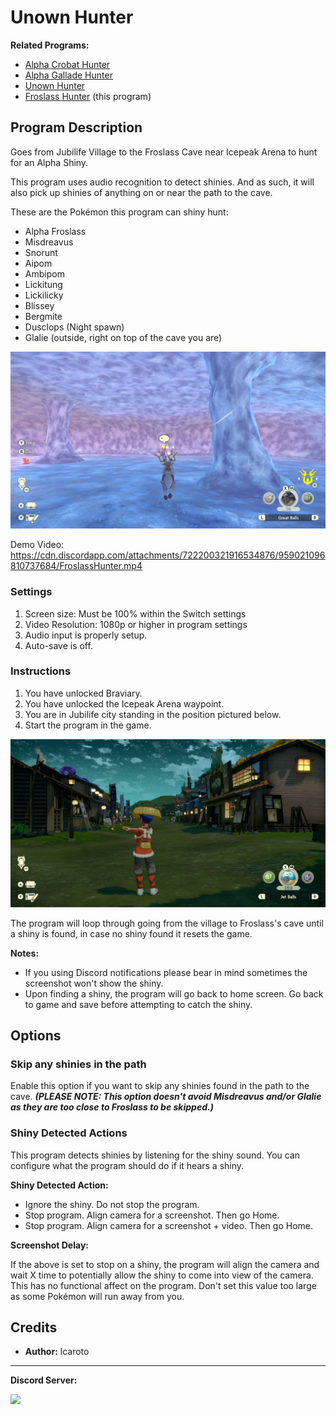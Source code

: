 # Unown Hunter

**Related Programs:**
- [Alpha Crobat Hunter](AlphaCrobatHunter.md)
- [Alpha Gallade Hunter](AlphaGalladeHunter.md)
- [Unown Hunter](UnownHunter.md) 
- [Froslass Hunter](FroslassHunger.md) (this program)

## Program Description

Goes from Jubilife Village to the Froslass Cave near Icepeak Arena to hunt for an Alpha Shiny.

This program uses audio recognition to detect shinies. And as such, it will also pick up shinies of anything on or near the path to the cave.

These are the Pokémon this program can shiny hunt:
- Alpha Froslass
- Misdreavus
- Snorunt
- Aipom
- Ambipom
- Lickitung
- Lickilicky
- Blissey
- Bergmite
- Dusclops (Night spawn)
- Glalie (outside, right on top of the cave you are)

<img src="images/FroslassHunter-0.png">

Demo Video: https://cdn.discordapp.com/attachments/722200321916534876/959021096810737684/FroslassHunter.mp4


### Settings

1. Screen size: Must be 100% within the Switch settings
2. Video Resolution: 1080p or higher in program settings
3. Audio input is properly setup.
4. Auto-save is off.


### Instructions

1. You have unlocked Braviary.
2. You have unlocked the Icepeak Arena waypoint.
3. You are in Jubilife city standing in the position pictured below.
4. Start the program in the game.

<img src="images/FroslassHunter-1.png">

The program will loop through going from the village to Froslass's cave until a shiny is found, in case no shiny found it resets the game. 

**Notes:**

- If you using Discord notifications please bear in mind sometimes the screenshot won't show the shiny.
- Upon finding a shiny, the program will go back to home screen. Go back to game and save before attempting to catch the shiny. 


## Options

### Skip any shinies in the path

Enable this option if you want to skip any shinies found in the path to the cave. 
_**(PLEASE NOTE: This option doesn't avoid Misdreavus and/or Glalie as they are too close to Froslass to be skipped.)**_

### Shiny Detected Actions

This program detects shinies by listening for the shiny sound. You can configure what the program should do if it hears a shiny.

**Shiny Detected Action:**
- Ignore the shiny. Do not stop the program.
- Stop program. Align camera for a screenshot. Then go Home.
- Stop program. Align camera for a screenshot + video. Then go Home.

**Screenshot Delay:**

If the above is set to stop on a shiny, the program will align the camera and wait X time to potentially allow the shiny to come into view of the camera.
This has no functional affect on the program. Don't set this value too large as some Pokémon will run away from you.


## Credits

- **Author:** lcaroto


<hr>

**Discord Server:** 

[<img src="https://canary.discordapp.com/api/guilds/695809740428673034/widget.png?style=banner2">](https://discord.gg/cQ4gWxN)
